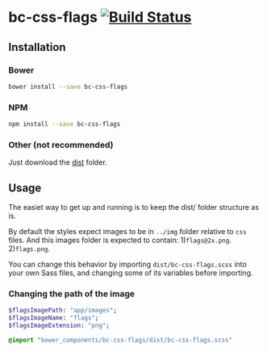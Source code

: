 # bc-css-flags [![Build Status](https://travis-ci.org/Ahimta/bc-css-flags.svg?branch=master)](https://travis-ci.org/Ahimta/bc-css-flags)

## Installation

### Bower
```bash
bower install --save bc-css-flags
```

### NPM
```bash
npm install --save bc-css-flags
```

### Other (not recommended)
Just download the [dist](https://github.com/Ahimta/bc-css-flags/tree/master/dist) folder.

## Usage
The easiet way to get up and running is to keep the dist/ folder structure as is.

By default the styles expect images to be in `../img` folder relative to `css` files.
And this images folder is expected to contain: 1)`flags@2x.png`. 2)`flags.png`.

You can change this behavior by importing `dist/bc-css-flags.scss` into your own Sass files, and changing some of its
variables before importing.

### Changing the path of the image
```sass
$flagsImagePath: "app/images";
$flagsImageName: "flags";
$flagsImageExtension: "png";

@import "bower_components/bc-css-flags/dist/bc-css-flags.scss"
```
